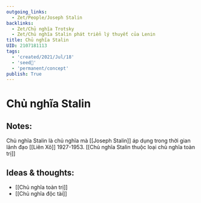 ```yaml
---
outgoing_links:
  - Zet/People/Joseph Stalin
backlinks:
  - Zet/Chủ nghĩa Trotsky
  - Zet/Chủ nghĩa Stalin phát triển lý thuyết của Lenin
title: Chủ nghĩa Stalin
UID: 2107181113
tags:
  - 'created/2021/Jul/18'
  - 'seed🥜'
  - 'permanent/concept'
publish: True
---
```

# Chủ nghĩa Stalin

## Notes:
Chủ nghĩa Stalin là chủ nghĩa mà [[Joseph Stalin]] áp dụng trong thời gian lãnh đạo [[Liên Xô]] 1927-1953. [[Chủ nghĩa Stalin thuộc loại chủ nghĩa toàn trị]]

## Ideas & thoughts:
- [[Chủ nghĩa toàn trị]]
- [[Chủ nghĩa độc tài]]
